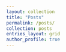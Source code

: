 ```yaml
---
layout: collection
title: "Posts"
permalink: /posts/
collection: posts
entries_layout: grid
author_profile: true
---
```

